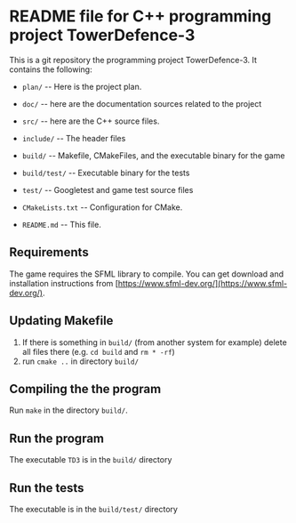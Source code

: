 # README file for C++ programming project TowerDefence-3

This is a git repository the programming project TowerDefence-3.
It contains the following:

  * `plan/` -- Here is the project plan.

  * `doc/` -- here are the documentation sources related to the project

  * `src/` -- here are the C++ source files. 
  
  * `include/` -- The header files
  
  * `build/` -- Makefile, CMakeFiles, and the executable binary for the game
 
  * `build/test/` -- Executable binary for the tests

  * `test/` -- Googletest and game test source files 

  * `CMakeLists.txt` -- Configuration for CMake.
  
  * `README.md` -- This file.

## Requirements
The game requires the SFML library to compile. You can get download and installation instructions from [https://www.sfml-dev.org/](https://www.sfml-dev.org/).

## Updating Makefile
1. If there is something in `build/` (from another system for example) delete all files there (e.g. `cd build` and `rm * -rf`)
2. run `cmake ..` in directory `build/`

## Compiling the the program
Run `make` in the directory `build/`.

## Run the program
The executable `TD3` is in the `build/` directory

## Run the tests
The executable is in the `build/test/` directory